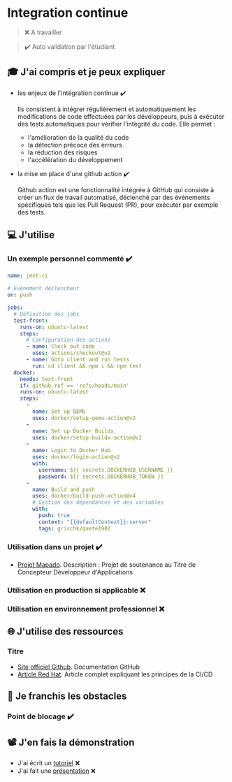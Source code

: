 # Integration continue

> ❌ A travailler

> ✔️ Auto validation par l'étudiant

## 🎓 J'ai compris et je peux expliquer

- les enjeux de l'intégration continue ✔️

  Ils consistent à intégrer régulièrement et automatiquement les modifications de code effectuées par les développeurs, puis à exécuter des tests automatiques pour vérifier l'intégrité du code.
  Elle permet :
    * l'amélioration de la qualité du code
    * la détection précoce des erreurs
    *  la réduction des risques
    * l'accélération du développement 

- la mise en place d'une github action ✔️

  Github action est une fonctionnalité intégrée à GitHub qui consiste à créer un flux de travail automatisé, déclenché par des événements spécifiques tels que les Pull Request (PR), pour exécuter par exemple des tests.

## 💻 J'utilise

### Un exemple personnel commenté ✔️

```yaml
name: jest-ci

# Evénement déclencheur 
on: push

jobs:
  # Définition des jobs
  test-front:
    runs-on: ubuntu-latest
    steps:
      # Configuration des actions
      - name: Check out code
        uses: actions/checkout@v2
      - name: Goto client and run tests
        run: cd client && npm i && npm test
  docker:
    needs: test-front
    if: github.ref == 'refs/heads/main'
    runs-on: ubuntu-latest
    steps:
      -
        name: Set up QEMU
        uses: docker/setup-qemu-action@v2
      -
        name: Set up Docker Buildx
        uses: docker/setup-buildx-action@v2
      -
        name: Login to Docker Hub
        uses: docker/login-action@v2
        with:
          username: ${{ secrets.DOCKERHUB_USERNAME }}
          password: ${{ secrets.DOCKERHUB_TOKEN }}
      -
        name: Build and push
        uses: docker/build-push-action@v4
        # Gestion des dépendances et des variables
        with:
          push: true
          context: "{{defaultContext}}:server"
          tags: grischk/quete1902
```

### Utilisation dans un projet ✔️

- [Projet Mapado](https://github.com/WildCodeSchool/2209-wns-adleman-mapado).
  Description : Projet de soutenance au Titre de Concepteur Développeur d'Applications

### Utilisation en production si applicable ❌

### Utilisation en environnement professionnel ❌ 

## 🌐 J'utilise des ressources

### Titre

- [Site officiel Github](https://docs.github.com/fr/actions).
  Documentation GitHub
- [Article Red Hat](https://www.redhat.com/fr/topics/devops/what-is-ci-cd).
  Article complet expliquant les principes de la CI/CD

## 🚧 Je franchis les obstacles

### Point de blocage ✔️

## 📽️ J'en fais la démonstration

- J'ai écrit un [tutoriel]() ❌ ️
- J'ai fait une [présentation]() ❌
